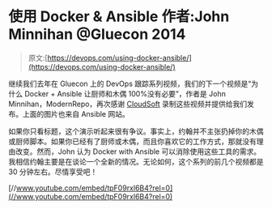 # 使用 Docker & Ansible 作者:John Minnihan @Gluecon 2014

> 原文:[https://devops.com/using-docker-ansible/](https://devops.com/using-docker-ansible/)

继续我们去年在 Gluecon 上的 DevOps 跟踪系列视频，我们的下一个视频是“为什么 Docker + Ansible 让厨师和木偶 100%没有必要”，作者是 John Minnihan，ModernRepo，再次感谢 [CloudSoft](http://www.cloudsoftcorp.com) 录制这些视频并提供给我们发布。上面的图片也来自 Ansible 网站。

如果你只看标题，这个演示听起来很有争议。事实上，约翰并不主张扔掉你的木偶或厨师脚本。如果你已经有了厨师或木偶，而且你喜欢它的工作方式，那就没有理由改变。然而，John 认为 Docker with Ansible 可以消除使用这些工具的需求。我相信约翰主要是在谈论一个全新的情况。无论如何，这个系列的前几个视频都是 30 分钟左右。尽情享受吧！

[//www.youtube.com/embed/tpF09rxl6B4?rel=0](//www.youtube.com/embed/tpF09rxl6B4?rel=0)